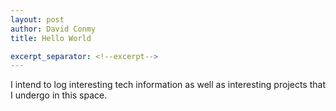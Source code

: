 ```yaml
---
layout: post
author: David Conmy
title: Hello World

excerpt_separator: <!--excerpt-->
---
```


I intend to log interesting tech information as well as interesting projects that I undergo in this space.
<!--excerpt-->
